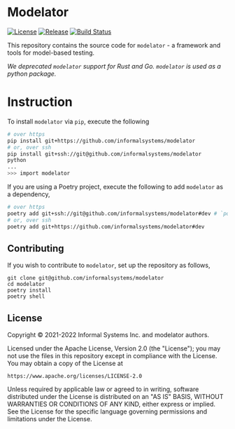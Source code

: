 # Modelator

[![License](https://img.shields.io/badge/License-Apache%202.0-blue.svg)](LICENSE)
[![Release](https://img.shields.io/pypi/v/modelator)](https://pypi.org/project/modelator)
[![Build Status](https://github.com/informalsystems/modelator/actions/workflows/python.yml/badge.svg)](https://github.com/informalsystems/modelator/actions/workflows/python.yml)

This repository contains the source code for `modelator` - a framework and tools for model-based testing.

_We deprecated `modelator` support for Rust and Go. `modelator` is used as a python package._

# Instruction

To install `modelator` via `pip`, execute the following

```sh
# over https
pip install git+https://github.com/informalsystems/modelator
# or, over ssh
pip install git+ssh://git@github.com/informalsystems/modelator
python
...
>>> import modelator
```

If you are using a Poetry project, execute the following to add `modelator` as a dependency,

```sh
# over https
poetry add git+ssh://git@github.com/informalsystems/modelator#dev # `poetry` assumes `master` as default branch
# or, over ssh
poetry add git+https://github.com/informalsystems/modelator#dev
```

## Contributing

If you wish to contribute to `modelator`, set up the repository as follows,

```
git clone git@github.com/informalsystems/modelator
cd modelator
poetry install
poetry shell
```

## License

Copyright © 2021-2022 Informal Systems Inc. and modelator authors.

Licensed under the Apache License, Version 2.0 (the "License"); you may not use the files in this repository except in compliance with the License. You may obtain a copy of the License at

    https://www.apache.org/licenses/LICENSE-2.0

Unless required by applicable law or agreed to in writing, software distributed under the License is distributed on an "AS IS" BASIS, WITHOUT WARRANTIES OR CONDITIONS OF ANY KIND, either express or implied. See the License for the specific language governing permissions and limitations under the License.
